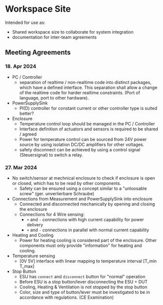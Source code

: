 # Workspace Site

Intended for use as:

  - Shared workspace size to collaborate for system integration
  - documentation for inter-team agreements

## Meeting Agreements

### 18. Apr 2024

- PC / Controller
    - separation of realtime / non-realtime code into distinct packages, which
        have a defined interface. This separation shall allow a change of the
        realtime code for harder realtime constraints. (Port of language, port
        to other hardware).
- PowerSupplySink
    - PI(D) controller for constant current or other controller type is suited
        better?
- Enclosure
    - Temperature control loop should be managed in the PC / Controller
    - Interface definition of actuators and sensors is required to be shared /
        agreed
    - Power for temperature control can be sourced from 24V power source by
        using isolation DC/DC amplifiers for other voltages.
    - safety disconnect can be achieved by using a control signal (Steuersignal)
        to switch a relay.

### 27. Mar 2024

- No switch/sensor at mechnical enclosure to check if enclosure is open or
    closed, which has to be read by other components.
    - Safety can be ensured using a concept similar to a "unloosable screw"
        (ger. unverlierbare Schraube)
- Connections from Measurement and PowerSupplySink into enclosure
    - Connected and disconnected mechanically by opening and closing the enclosure
    - Connections for 4 Wire sensing:
      - `+` and `-` connections with high current capability for power delivery
      - `+` and `-` connections in parallel with normal current capability
- Heating and Cooling
    - Power for heating cooling is considered part of the enclosure. Other
        components must only provide "information" for heating and cooling.
- Temperature sensing
    - [0V 5V] interface with linear mapping to temperature interval [T_min T_max]
- Stop Button
    - ESU has `connect` and `disconnect` button for "normal" operation
    - Before ESU is a stop button/lever disconnecting the ESU + DUT
    - Cooling, Heating & Ventilation is not stopped by the stop button
    - Color, size and type of button/lever must be investigated to be in
        accordance with regulations. (CE Examination)

